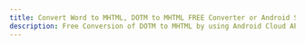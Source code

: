 ---title: Convert Word to MHTML, DOTM to MHTML FREE Converter or Android SDKdescription: Free Conversion of DOTM to MHTML by using Android Cloud APIs & SDKs. Also Create, Edit & Render Microsoft Word & OpenOffice documents in the Cloud.---
